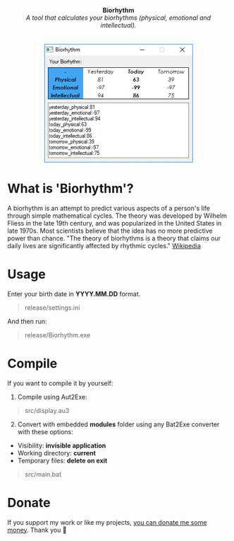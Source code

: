 <p align="center">
	<b>Biorhythm</b>
	<br>
	<i>A tool that calculates your biorhythms (physical, emotional and intellectual).</i>
	<br><br><br>
	<img alt="screenshot" src="media/screenshot.gif">
</p>

# What is 'Biorhythm'?
A biorhythm is an attempt to predict various aspects of a person's life through simple mathematical cycles. The theory was developed by Wilhelm Fliess in the late 19th century, and was popularized in the United States in late 1970s. Most scientists believe that the idea has no more predictive power than chance. "The theory of biorhythms is a theory that claims our daily lives are significantly affected by rhythmic cycles." [Wikipedia](https://en.wikipedia.org/wiki/Biorhythm)

# Usage
Enter your birth date in **YYYY.MM.DD** format.
> release/settings.ini

And then run:
> release/Biorhythm.exe

# Compile
If you want to compile it by yourself:
1. Compile using Aut2Exe:
> src/display.au3
2. Convert with embedded **modules** folder using any Bat2Exe converter with these options: 
- Visibility: **invisible application**
- Working directory: **current**
- Temporary files: **delete on exit**
> src/main.bat

# Donate
If you support my work or like my projects, [you can donate me some money](https://github.com/hXR16F/donate/blob/master/README.md). Thank you 💙
